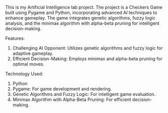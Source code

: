 This is my Artificial Intelligence lab project. The project is a Checkers Game built using Pygame and Python, incorporating advanced AI techniques to enhance gameplay. The game integrates genetic algorithms, fuzzy logic analysis, and the minimax algorithm with alpha-beta pruning for intelligent decision-making.

Features:
  1. Challenging AI Opponent: Utilizes genetic algorithms and fuzzy logic for adaptive gameplay.
  2. Efficient Decision-Making: Employs minimax and alpha-beta pruning for optimal moves.

Technology Used:
  1. Python
  2. Pygame: For game development and rendering.
  3. Genetic Algorithms and Fuzzy Logic: For intelligent game evaluation.
  4. Minimax Algorithm with Alpha-Beta Pruning: For efficient decision-making.
